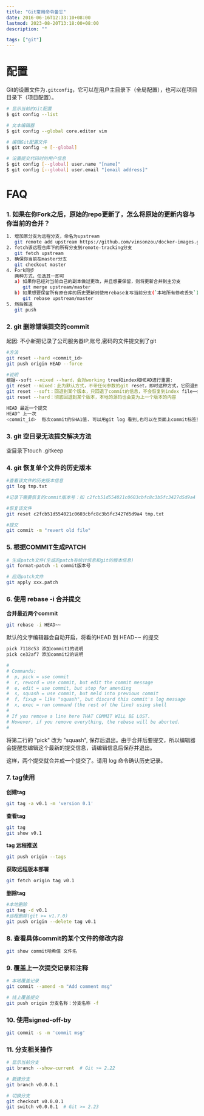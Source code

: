 ```yaml
---
title: "Git常用命令备忘"
date: 2016-06-16T12:33:10+08:00
lastmod: 2023-08-20T13:18:00+08:00
description: ""

tags: ["git"]
---
```


# 配置

Git的设置文件为`.gitconfig`，它可以在用户主目录下（全局配置），也可以在项目目录下（项目配置）。

```sh
# 显示当前的Git配置
$ git config --list

# 文本编辑器
$ git config --global core.editor vim

# 编辑Git配置文件
$ git config -e [--global]

# 设置提交代码时的用户信息
$ git config [--global] user.name "[name]"
$ git config [--global] user.email "[email address]"
```

# FAQ

### 1. 如果在你Fork之后，原始的repo更新了，怎么将原始的更新内容与你当前的合并？

```sh
1. 增加原分支为远程分支，命名为upstream
   git remote add upstream https://github.com/vinsonzou/docker-images.git
2. fetch该远程仓库下的所有分支到remote-tracking分支
   git fetch upstream
3. 确保你当前在master分支
   git checkout master
4. Fork同步
   两种方式，任选其一即可
   a) 如果你已经对当前自己的副本做过更改，并且想要保留，则将更新合并到主分支
      git merge upstream/master
   b) 如果想要保留所有原仓库的历史更新则使用rebase复写当前分支(`本地所有修改丢失`)
      git rebase upstream/master
5. 然后推送
   git push
```

### 2. git 删除错误提交的commit

起因: 不小新把记录了公司服务器IP,账号,密码的文件提交到了git

```sh
#方法
git reset --hard <commit_id>
git push origin HEAD --force

#说明
根据--soft --mixed --hard，会对working tree和index和HEAD进行重置:
git reset --mixed：此为默认方式，不带任何参数的git reset，即时这种方式，它回退到某个版本，只保留源码，回退commit和index信息
git reset --soft：回退到某个版本，只回退了commit的信息，不会恢复到index file一级。如果还要提交，直接commit即可
git reset --hard：彻底回退到某个版本，本地的源码也会变为上一个版本的内容

HEAD 最近一个提交
HEAD^ 上一次
<commit_id>  每次commit的SHA1值. 可以用git log 看到,也可以在页面上commit标签页里找到.
```

### 3. git 空目录无法提交解决方法

空目录下touch .gitkeep

### 4. git 恢复单个文件的历史版本

```sh
#查看该文件的历史版本信息
git log tmp.txt

#记录下需要恢复的commit版本号：如 c2fcb51d554021c0603cbfc8c3b5fc3427d5d9a4

#恢复该文件
git reset c2fcb51d554021c0603cbfc8c3b5fc3427d5d9a4 tmp.txt

#提交
git commit -m "revert old file"
```

### 5. 根据COMMIT生成PATCH

```sh
# 生成patch文件(生成的patch有统计信息和git的版本信息)
git format-patch -1 commit版本号

# 应用patch文件
git apply xxx.patch
```

### 6. 使用 rebase -i 合并提交

**合并最近两个commit**
```sh
git rebase -i HEAD~~
```

默认的文字编辑器会自动开启，将看的HEAD 到 HEAD~~ 的提交

```sh
pick 7118c53 添加commit1的说明
pick ce32af7 添加commit2的说明

#
# Commands:
#  p, pick = use commit
#  r, reword = use commit, but edit the commit message
#  e, edit = use commit, but stop for amending
#  s, squash = use commit, but meld into previous commit
#  f, fixup = like "squash", but discard this commit's log message
#  x, exec = run command (the rest of the line) using shell
#
# If you remove a line here THAT COMMIT WILL BE LOST.
# However, if you remove everything, the rebase will be aborted.
#
```

将第二行的 "pick" 改为 "squash", 保存后退出。由于合并后要提交，所以编辑器会提醒您编辑这个最新的提交信息，请编辑信息后保存并退出。

这样，两个提交就合并成一个提交了。请用 log 命令确认历史记录。

### 7. tag使用
**创建tag**

```sh
git tag -a v0.1 -m 'version 0.1'
```

**查看tag**

```sh
git tag
git show v0.1
```

**tag 远程推送**

```sh
git push origin --tags
```

**获取远程版本部署**

```sh
git fetch origin tag v0.1
```

**删除tag**

```sh
#本地删除
git tag -d v0.1
#远程删除(git >= v1.7.0)
git push origin --delete tag v0.1
```

### 8. 查看具体commit的某个文件的修改内容
```sh
git show commit哈希值 文件名
```

### 9. 覆盖上一次提交记录和注释
```sh
# 本地覆盖记录
git commit --amend -m "Add comment msg"

# 线上覆盖提交
git push origin 分支名称：分支名称 -f
```

### 10. 使用signed-off-by
```sh
git commit -s -m 'commit msg'
```

### 11. 分支相关操作
```sh
# 显示当前分支
git branch --show-current  # Git >= 2.22

# 新建分支
git branch v0.0.0.1

# 切换分支
git checkout v0.0.0.1
git switch v0.0.0.1  # Git >= 2.23
```
